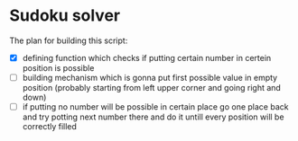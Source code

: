 # Sudoku solver

The plan for building this script:
- [x] defining function which checks if putting certain number in certein position is possible
- [ ] building mechanism which is gonna put first possible value in empty position (probably starting from left upper corner and going right and down)
- [ ] if putting no number will be possible in certain place go one place back and try potting next number there and do it untill every position will be correctly filled 